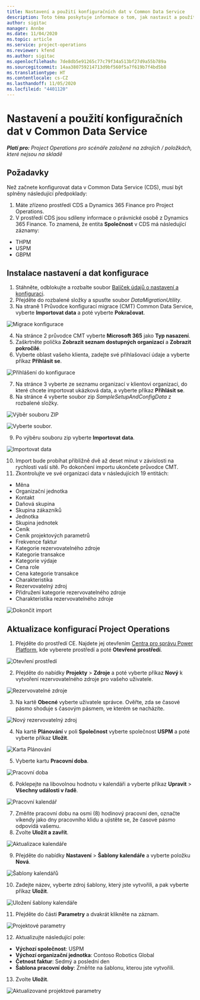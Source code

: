 ```yaml
---
title: Nastavení a použití konfiguračních dat v Common Data Service
description: Toto téma poskytuje informace o tom, jak nastavit a použít konfigurační data v aplikaci Project Operations.
author: sigitac
manager: Annbe
ms.date: 11/04/2020
ms.topic: article
ms.service: project-operations
ms.reviewer: kfend
ms.author: sigitac
ms.openlocfilehash: 7de8db5e91265c77c79f34a513bf27d9a55b789a
ms.sourcegitcommit: 14aa380759214713d9bf560f5a7f619b7f4bd5b8
ms.translationtype: HT
ms.contentlocale: cs-CZ
ms.lasthandoff: 11/05/2020
ms.locfileid: "4401120"
---
```

# <a name="set-up-and-apply-configuration-data-in-the-common-data-service"></a>Nastavení a použití konfiguračních dat v Common Data Service 

_**Platí pro:** Project Operations pro scénáře založené na zdrojích / položkách, které nejsou na skladě_

## <a name="prerequisites"></a>Požadavky

Než začnete konfigurovat data v Common Data Service (CDS), musí být splněny následující předpoklady:

1.  Máte zřízeno prostředí CDS a Dynamics 365 Finance pro Project Operations.
2.  V prostředí CDS jsou sdíleny informace o právnické osobě z Dynamics 365 Finance. To znamená, že entita **Společnost** v CDS má následující záznamy:
  - THPM
  - USPM
  - GBPM

## <a name="install-setup-and-configuration-data"></a>Instalace nastavení a dat konfigurace

1. Stáhněte, odblokujte a rozbalte soubor [Balíček údajů o nastavení a konfiguraci](https://download.microsoft.com/download/1/3/4/1349369c-6209-42b7-b3b4-5be0e67cacd8/ProjOpsSampleSetupData-%20Integrated%20UR1.zip).
2. Přejděte do rozbalené složky a spusťte soubor *DataMigrationUtility*.
3. Na straně 1 Průvodce konfigurací migrace (CMT) Common Data Service, vyberte **Importovat data** a poté vyberte **Pokračovat**.

![Migrace konfigurace](./media/1ConfigurationMigration.png)

4. Na stránce 2 průvodce CMT vyberte **Microsoft 365** jako **Typ nasazení**.
5. Zaškrtněte políčka **Zobrazit seznam dostupných organizací** a **Zobrazit pokročilé**.
6. Vyberte oblast vašeho klienta, zadejte své přihlašovací údaje a vyberte příkaz **Přihlásit se**.

![Přihlášení do konfigurace](./media/2ConfigurationSignin.png)

7. Na stránce 3 vyberte ze seznamu organizací v klientovi organizaci, do které chcete importovat ukázková data, a vyberte příkaz **Přihlásit se**.
8. Na stránce 4 vyberte soubor zip *SampleSetupAndConfigData* z rozbalené složky.

![Výběr souboru ZIP](./media/3ZipFile.png)

![Vyberte soubor.](./media/4SelectAFile.png)

9. Po výběru souboru zip vyberte **Importovat data**.

![Importovat data](./media/5ImportData.png)

10. Import bude probíhat přibližně dvě až deset minut v závislosti na rychlosti vaší sítě. Po dokončení importu ukončete průvodce CMT. 
11. Zkontrolujte ve své organizaci data v následujících 19 entitách:

  - Měna
  - Organizační jednotka
  - Kontakt
  - Daňová skupina
  - Skupina zákazníků
  - Jednotka
  - Skupina jednotek
  - Ceník
  - Ceník projektových parametrů
  - Frekvence faktur
  - Kategorie rezervovatelného zdroje
  - Kategorie transakce
  - Kategorie výdaje
  - Cena role
  - Cena kategorie transakce
  - Charakteristika
  - Rezervovatelný zdroj
  - Přidružení kategorie rezervovatelného zdroje
  - Charakteristika rezervovatelného zdroje

![Dokončit import](./media/6CompleteImport.png)

## <a name="update-project-operations-configurations"></a>Aktualizace konfigurací Project Operations

1. Přejděte do prostředí CE. Najdete jej otevřením [Centra pro správu Power Platform](https://admin.powerplatform.microsoft.com/environments), kde vyberete prostředí a poté **Otevřené prostředí**. 

![Otevření prostředí](./media/7OpenEnvironment.png)

2. Přejděte do nabídky **Projekty** > **Zdroje** a poté vyberte příkaz **Nový** k vytvoření rezervovatelného zdroje pro vašeho uživatele.

![Rezervovatelné zdroje](./media/8BookableResources.png)

3. Na kartě **Obecné** vyberte uživatele správce. Ověřte, zda se časové pásmo shoduje s časovým pásmem, ve kterém se nacházíte. 

![Nový rezervovatelný zdroj](./media/9NewBookableResource.png)

4. Na kartě **Plánování** v poli **Společnost** vyberte společnost **USPM** a poté vyberte příkaz **Uložit**. 

![Karta Plánování](./media/10SchedulingTab.png)

5. Vyberte kartu **Pracovní doba**.  

![Pracovní doba](./media/11WorkHours.png)

6. Poklepejte na libovolnou hodnotu v kalendáři a vyberte příkaz **Upravit** > **Všechny události v řadě**. 

![Pracovní kalendář](./media/12WorkCalendar.png)

7. Změňte pracovní dobu na osmi (8) hodinový pracovní den, označte víkendy jako dny pracovního klidu a ujistěte se, že časové pásmo odpovídá vašemu. 
8. Zvolte **Uložit a zavřít**.

![Aktualizace kalendáře](./media/13UpdateCalendar.png)

9. Přejděte do nabídky **Nastavení** > **Šablony kalendáře** a vyberte položku **Nová**.
 
 ![Šablony kalendářů](./media/14CalendarTemplates.png)
 
 10. Zadejte název, vyberte zdroj šablony, který jste vytvořili, a pak vyberte příkaz **Uložit**. 
 
 ![Uložení šablony kalendáře](./media/15SaveCalendarTemplate.png)
 
 11. Přejděte do části **Parametry** a dvakrát klikněte na záznam. 
 
 ![Projektové parametry](./media/16ProjectParameters.png)
 
12. Aktualizujte následující pole:

 - **Výchozí společnost**: USPM
 - **Výchozí organizační jednotka**: Contoso Robotics Global
 - **Četnost faktur**: Sedmý a poslední den
 - **Šablona pracovní doby**: Změňte na šablonu, kterou jste vytvořili.

13. Zvolte **Uložit**. 

![Aktualizované projektové parametry](./media/17UpdatedProjectParameters.png)
